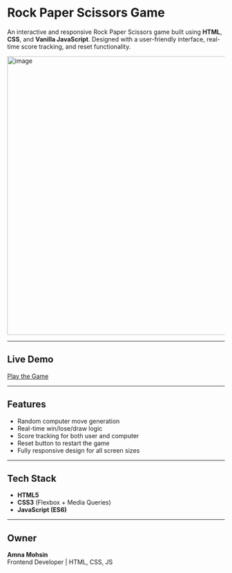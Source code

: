 # Rock Paper Scissors Game

An interactive and responsive Rock Paper Scissors game built using **HTML**, **CSS**, and **Vanilla JavaScript**. Designed with a user-friendly interface, real-time score tracking, and reset functionality.

<img width="1357" height="645" alt="image" src="https://github.com/user-attachments/assets/4fb4f3ec-8766-402d-9d7d-031ddb988017" />

---

## Live Demo
 [Play the Game](https://rock-paper-scissor-a.netlify.app/)


---

##  Features
- Random computer move generation
- Real-time win/lose/draw logic
- Score tracking for both user and computer
- Reset button to restart the game
- Fully responsive design for all screen sizes

---

##  Tech Stack
- **HTML5**
- **CSS3** (Flexbox + Media Queries)
- **JavaScript (ES6)**

---


##  Owner
**Amna Mohsin**  
Frontend Developer | HTML, CSS, JS


